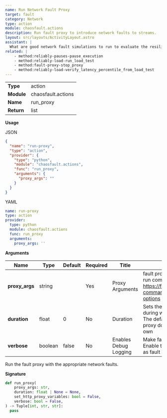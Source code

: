 ```yaml
---
name: Run Network Fault Proxy
target: fault
category: Network
type: action
module: chaosfault.actions
description: Run fault proxy to introduce network faults to streams.
layout: src/layouts/ActivityLayout.astro
assistant: |
  What are good network fault simulations to run to evaluate the resilience of a service?
related: |
    - method:reliably-pauses-pause_execution
    - method:reliably-load-run_load_test
    - method:fault-proxy-stop_proxy
    - method:reliably-load-verify_latency_percentile_from_load_test
---
```


|            |                                     |
| ---------- | ----------------------------------- |
| **Type**   | action                               |
| **Module** | chaosfault.actions |
| **Name**   | run_proxy                        |
| **Return** | list                                |

**Usage**

JSON

```json
{
  "name": "run-proxy",
  "type": "action",
  "provider": {
    "type": "python",
    "module": "chaosfault.actions",
    "func": "run_proxy",
    "arguments": {
      "proxy_args": ""
    }
  }
}
```

YAML

```yaml
name: run-proxy
type: action
provider:
  type: python
  module: chaosfault.actions
  func: run_proxy
  arguments:
    proxy_args: ''

```

**Arguments**

| Name             | Type   | Default     | Required | Title        | Description                                  |
| ---------------- | ------ | ----------- | -------- | ------------ | -------------------------------------------- |
| **proxy_args**       | string |             | Yes      | Proxy Arguments       | fault proxy arguments for its run command https://fault.dev/reference/cli-commands/#run-command-options              |
| **duration**       | float | 0| No      | Duration       | Sets the window in seconds during which the proxy runs. The default of 0 means the proxy does not stop on its own               |
| **verbose**       | boolean | false | No      | Enables Debug Logging       | Make fault more verbose. Enable this only for debugging as fault can be chatty.               |

Run the fault proxy with the appropriate network faults.

**Signature**

```python
def run_proxy(
    proxy_args: str,
    duration: float | None = None,
    set_http_proxy_variables: bool = False,
    verbose: bool = False,
) -> Tuple[int, str, str]:
  pass

```
